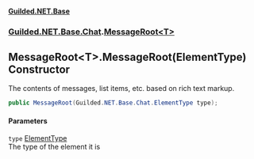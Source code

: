 
#### [Guilded.NET.Base](index 'index')
### [Guilded.NET.Base.Chat](index#Guilded_NET_Base_Chat 'Guilded.NET.Base.Chat').[MessageRoot&lt;T&gt;](MessageRoot_T_ 'Guilded.NET.Base.Chat.MessageRoot&lt;T&gt;')
## MessageRoot&lt;T&gt;.MessageRoot(ElementType) Constructor
The contents of messages, list items, etc. based on rich text markup.  
```csharp
public MessageRoot(Guilded.NET.Base.Chat.ElementType type);
```

#### Parameters
<a name='Guilded_NET_Base_Chat_MessageRoot_T__MessageRoot(Guilded_NET_Base_Chat_ElementType)_type'></a>
`type` [ElementType](ElementType 'Guilded.NET.Base.Chat.ElementType')  
The type of the element it is
  
